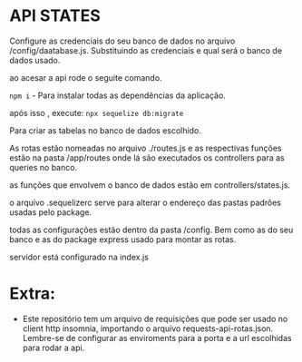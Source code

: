 # API STATES
 
Configure as credenciais do seu banco de dados no arquivo /config/daatabase.js.
Substituindo  as credenciais  e qual será o banco de dados usado.

ao acesar a api rode o seguite comando.

`npm i` - Para instalar todas as dependências da aplicação.
 
 após isso , execute: `npx sequelize db:migrate`
 
 Para criar as tabelas no banco de dados escolhido.

As rotas estão nomeadas no arquivo ./routes.js e as respectivas funções estão na pasta
/app/routes  onde lá são executados os controllers para  as queries no banco.

as funções que envolvem o banco de dados estão em controllers/states.js.

 o arquivo .sequelizerc serve para alterar o endereço das pastas padrões usadas pelo package.

todas as configurações estão dentro da pasta /config. Bem como as do seu banco e as do package express usado para montar as rotas.
 
  servidor está configurado na index.js


  # Extra:

  - Este repositório tem um arquivo de requisições que pode ser usado no client http insomnia,
  importando o arquivo requests-api-rotas.json. Lembre-se de configurar  as enviroments para  a porta e a url escolhidas para rodar a api.
